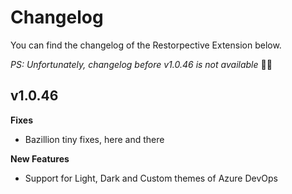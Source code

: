 # Changelog

You can find the changelog of the Restorpective Extension below.

_PS: Unfortunately, changelog before v1.0.46 is not available_ 🤦‍♂️

## v1.0.46

**Fixes**

* Bazillion tiny fixes, here and there

**New Features**

* Support for Light, Dark and Custom themes of Azure DevOps
